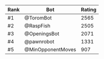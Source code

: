 Rank|Bot|Rating
---|---|---
#1|@ToromBot|2565
#2|@RaspFish|2505
#3|@OpeningsBot|2071
#4|@pawnrobot|1331
#5|@MinOpponentMoves|907

